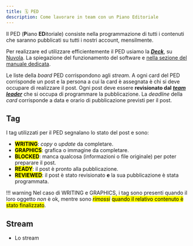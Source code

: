 ```yaml
---
title: 🗓 PED
description: Come lavorare in team con un Piano Editoriale
---
```

Il PED (**P**iano **ED**itoriale) consiste nella programmazione di tutti i contenuti che saranno pubblicati su tutti i nostri account, mensilmente.

Per realizzare ed utilizzare efficientemente il PED usiamo la [_**Deck**_](../../tools/nuvola/deck.md), su [Nuvola](../../tools/nuvola/). La spiegazione del funzionamento del software e [nella sezione del manuale dedicata](../../tools/nuvola/deck.md).

Le liste della _board_ PED corrispondono agli _stream_. A ogni card del PED corrisponde un post e la persona a cui la card è assegnata è chi si deve occupare di realizzare il post. Ogni post deve essere **revisionato dal** [_**team leader**_](../../staff/ruoli/team-leader.md) che si occupa di programmare la pubblicazione. La _deadline_ della _card_ corrisponde a data e orario di pubblicazione previsti per il post.

## Tag

I tag utilizzati per il PED segnalano lo stato del post e sono:

* <mark class='orange'>**WRITING**</mark>: _copy_ o _update_ da completare.
* <mark>**GRAPHICS**</mark>: grafica o immagine da completare.
* <mark class='red'>**BLOCKED**</mark>: manca qualcosa (informazioni o file originale) per poter preparare il post.
* <mark class='blue'>**READY**</mark>: il post è pronto alla pubblicazione.
* <mark class='green'>**REVIEWED**</mark>: il post è stato revisionato **e** la sua pubblicazione è stata programmata.

!!! warning	
Nel caso di WRITING e GRAPHICS, i tag sono presenti quando il loro oggetto _non_ è ok, mentre sono _<mark class='purple'>rimossi</mark>_ <mark class='purple'></mark><mark class='purple'>quando il relativo contenuto è stato finalizzato</mark>.

## Stream

* Lo stream
